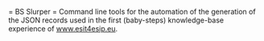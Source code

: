 = BS Slurper =
Command line tools for the automation of the generation of the JSON records used in the first (baby-steps) knowledge-base experience of www.esit4esip.eu.

